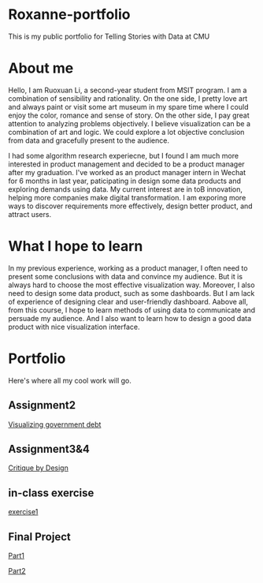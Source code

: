 # Roxanne-portfolio
This is my public portfolio for Telling Stories with Data at CMU

# About me
Hello, I am Ruoxuan Li, a second-year student from MSIT program. I am a combination of sensibility and rationality. On the one side, I pretty love art and always paint or visit some art museum in my spare time where I could enjoy the color, romance and sense of story. On the other side, I pay great attention to analyzing problems objectively. I believe visualization can be a combination of art and logic. We could explore a lot objective conclusion from data and gracefully present to the audience. 

I had some algorithm research experiecne, but I found I am much more interested in product management and decided to be a product manager after my graduation. I've worked as an product manager intern in Wechat for 6 months in last year, paticipating in design some data products and exploring demands using data. My current interest are in toB innovation, helping more companies make digital transformation. I am exporing more ways to discover requirements more effectively, design better product, and attract users.  


# What I hope to learn
In my previous experience, working as a product manager, I often need to present some conclusions with data and convince my audience. But it is always hard to choose the most effective visualization way. Moreover, I also need to design some data product, such as some dashboards. But I am lack of experience of designing clear and user-friendly dashboard. Aabove all, from this course, I hope to learn methods of using data to communicate and persuade my audience. And I also want to learn how to design a good data product with nice visualization interface. 

# Portfolio
Here's where all my cool work will go.
## Assignment2
[Visualizing government debt](/assignment2.md)
## Assignment3&4
[Critique by Design](/assignment3_4.md)
## in-class exercise
[exercise1](/exercise.md)
## Final Project
[Part1](/final_project.md)

[Part2](/final_project_part2.md)

